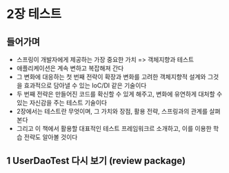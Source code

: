 # 2장 테스트

## 들어가며

- 스프링이 개발자에게 제공하는 가장 중요한 가치 => 객체지향과 테스트
- 애플리케이션은 계속 변하고 복잡해져 간다
- 그 변화에 대응하는 첫 번째 전략이 확장과 변화를 고려한 객체지향적 설계와 그것을 효과적으로 담아낼 수 있는 IoC/DI 같은 기술이다
- 두 번째 전략은 만들어진 코드를 확신할 수 있게 해주고, 변화에 유연하게 대처할 수 있는 자신감을 주는 테스트 기술이다
- 2장에서는 테스트란 무엇이며, 그 가치와 장점, 활용 전략, 스프링과의 관계를 살펴본다
- 그리고 이 책에서 활용할 대표적인 테스트 프레임워크르 소개하고, 이를 이용한 학습 전략도 알아볼 것이다

## 1 UserDaoTest 다시 보기 (review package)
